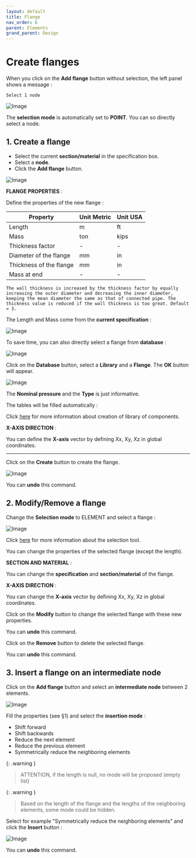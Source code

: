 ```yaml
---
layout: default
title: Flange
nav_order: 6
parent: Elements
grand_parent: Design
---
```


# Create flanges

When you click on the **Add flange** button without selection, the left panel shows a message :

    Select 1 node

![Image](../../Images/Flange1.jpg)

The **selection mode** is automatically set to **POINT**. You can so directly select a node.

## 1. Create a flange

- Select the current **section/material** in the specification box.
- Select a **node**.
- Click the **Add flange** button.

![Image](../../Images/Flange2.jpg)

**FLANGE PROPERTIES** :

Define the properties of the new flange :

| Property | Unit Metric | Unit USA |
| -------- | ---- | ---- |
| Length | m | ft |
| Mass | ton | kips |
| Thickness factor | - | - |
| Diameter of the flange| mm | in |
| Thickness of the flange | mm | in |
| Mass at end | - | - |

    The wall thickness is increased by the thickness factor by equally increasing the outer diameter and decreasing the inner diameter, keeping the mean diameter the same as that of connected pipe. The thickness value is reduced if the wall thickness is too great. Default = 3.

The Length and Mass come from the **current specification** :

![Image](../../Images/Flange3.jpg)

To save time, you can also directly select a flange from **database** :

![Image](../../Images/Flange4.jpg)

Click on the **Database** button, select a **Library** and a **Flange**. The **OK** button will appear.

![Image](../../Images/Flange5.jpg)

The **Nominal pressure** and the **Type** is just informative.

The tables will be filled automatically :

Click [here](https://documentation.metapiping.com/Settings/Databases/Components.html) for more information about creation of library of components.

**X-AXIS DIRECTION** :

You can define the **X-axis** vector by defining Xx, Xy, Xz in global coordinates.

---

Click on the **Create** button to create the flange.

![Image](../../Images/Flange6.jpg)

You can **undo** this command.

## 2. Modify/Remove a flange

Change the **Selection mode** to ELEMENT and select a flange :

![Image](../../Images/Flange7.jpg)

Click [here](https://documentation.metapiping.com/Design/Selection.html) for more information about the selection tool.

You can change the properties of the selected flange (except the length).

**SECTION AND MATERIAL** :

You can change the **specification** and **section/material** of the flange.

**X-AXIS DIRECTION** :

You can change the **X-axis** vector by defining Xx, Xy, Xz in global coordinates.

Click on the **Modify** button to change the selected flange with these new properties.

You can **undo** this command.

Click on the **Remove** button to delete the selected flange.

You can **undo** this command.

## 3. Insert a flange on an intermediate node

Click on the **Add flange** button and select an **intermediate node** between 2 elements.

![Image](../../Images/Flange8.jpg)

Fill the properties (see §1) and select the **insertion mode** :

- Shift forward
- Shift backwards
- Reduce the next element
- Reduce the previous element
- Symmetrically reduce the neighboring elements

{: .warning }
>ATTENTION, if the length is null, no mode will be proposed (empty list)

{: .warning }
>Based on the length of the flange and the lengths of the neighboring elements, some mode could be hidden.

Select for example "Symmetrically reduce the neighboring elements" and click the **Insert** button :

![Image](../../Images/Flange9.jpg)

You can **undo** this command.